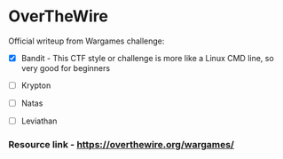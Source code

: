 # OverTheWire #

Official writeup from Wargames challenge: 
 
- [x] Bandit - This CTF style or challenge is more like a Linux CMD line, so very good for beginners
- [ ] Krypton
- [ ] Natas
- [ ] Leviathan
          

### Resource link - https://overthewire.org/wargames/
